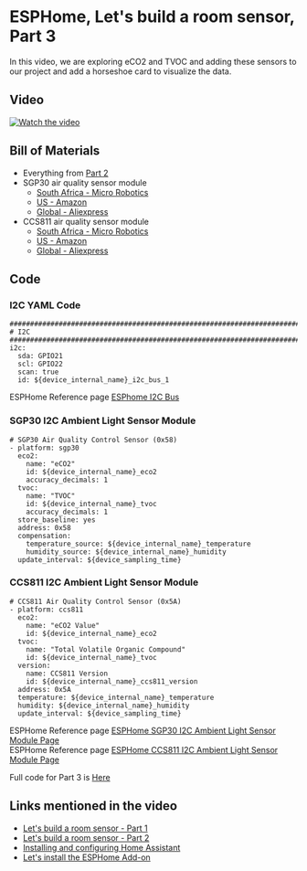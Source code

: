 # ESPHome, Let's build a room sensor, Part 3

In this video, we are exploring eCO2 and TVOC and adding these sensors to our project and add a horseshoe card to visualize the data.

## Video

[![Watch the video](/Part%203/Images/Home-Automator-Thumbnail.png)](https://youtu.be/rWXk9ZWA1a4?si=zo70sz3tVgois6RE)

## Bill of Materials

- Everything from [Part 2](/Lets_build_a_room_sensor/Part%202/README.md)
- SGP30 air quality sensor module
    - [South Africa - Micro Robotics](https://www.robotics.org.za/AF3709)
    - [US - Amazon](https://www.amazon.com/EC-Buying-Formaldehyde-Monitoring-Multi-Pixel/dp/B0B389LQCQ/)
    - [Global - Aliexpress](https://www.aliexpress.com/item/1005005928384331.html)
- CCS811 air quality sensor module
    - [South Africa - Micro Robotics](https://www.diyelectronics.co.za/store/gas/3648-ccs811-air-quality-sensor-ec02-tvoc.html)
    - [US - Amazon](https://www.amazon.com/MCU-811-Monoxide-Quality-Numerical-Sensors/dp/B0CP798FGT/)
    - [Global - Aliexpress](https://www.aliexpress.com/item/1005006603898777.html)
    
## Code

### I2C YAML Code

   	################################################################################
    # I2C
    ################################################################################
    i2c:
      sda: GPIO21
      scl: GPIO22
      scan: true
      id: ${device_internal_name}_i2c_bus_1

ESPHome Reference page [ESPhome I2C Bus](https://esphome.io/components/i2c)

### SGP30 I2C Ambient Light Sensor Module
    # SGP30 Air Quality Control Sensor (0x58)
    - platform: sgp30
      eco2:
        name: "eCO2"
        id: ${device_internal_name}_eco2 
        accuracy_decimals: 1
      tvoc:
        name: "TVOC"
        id: ${device_internal_name}_tvoc
        accuracy_decimals: 1
      store_baseline: yes
      address: 0x58
      compensation:
        temperature_source: ${device_internal_name}_temperature
        humidity_source: ${device_internal_name}_humidity
      update_interval: ${device_sampling_time}

### CCS811 I2C Ambient Light Sensor Module
    # CCS811 Air Quality Control Sensor (0x5A)
    - platform: ccs811
      eco2:
        name: "eCO2 Value"
        id: ${device_internal_name}_eco2
      tvoc:
        name: "Total Volatile Organic Compound"
        id: ${device_internal_name}_tvoc
      version:
        name: CCS811 Version
        id: ${device_internal_name}_ccs811_version
      address: 0x5A
      temperature: ${device_internal_name}_temperature
      humidity: ${device_internal_name}_humidity
      update_interval: ${device_sampling_time}

ESPHome Reference page [ESPHome SGP30 I2C Ambient Light Sensor Module Page](https://www.esphome.io/components/sensor/sgp30.html)   
ESPHome Reference page [ESPHome CCS811 I2C Ambient Light Sensor Module Page](https://www.esphome.io/components/sensor/ccs811.html)

Full code for Part 3 is  [Here](/Lets_build_a_room_sensor/Part%202/esphome-room-sensors.yaml)

## Links mentioned in the video

- [Let's build a room sensor - Part 1](/Lets_build_a_room_sensor/Part%201/README.md)
- [Let's build a room sensor - Part 2](/Lets_build_a_room_sensor/Part%202/README.md)
- [Installing and configuring Home Assistant](/Tutorial%201%20-%20Basic%20Setup%20for%20all%20Devices/README.md)
- [Let's install the ESPHome Add-on](https://youtu.be/zwykvV82SGw?si=XLMDUKdHiqi_dprt)
